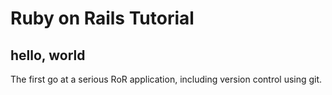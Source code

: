  # Ruby on Rails Tutorial

## hello, world

The first go at a serious RoR application, including version control using git.
